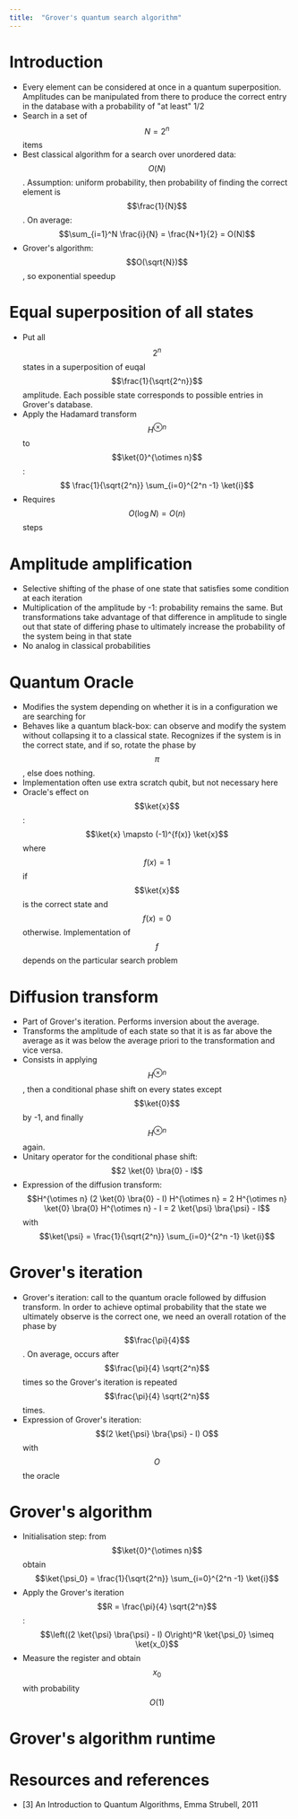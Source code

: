 ```yaml
---
title:  "Grover's quantum search algorithm"
---
```

$$
\newcommand{\bra}[1]{\left< #1 \right|}
\newcommand{\ket}[1]{\left| #1 \right>}
\newcommand{\bk}[2]{\left< #1 \middle| #2 \right>}
\newcommand{\bke}[3]{\left< #1 \middle| #2 \middle| #3 \right>}
$$

# Introduction
* Every element can be considered at once in a quantum superposition. Amplitudes can be manipulated from there to produce the correct entry in the database with a probability of "at least" 1/2
* Search in a set of $$N=2^n$$ items
* Best classical algorithm for a search over unordered data: $$O(N)$$. Assumption: uniform probability, then probability of finding the correct element is $$\frac{1}{N}$$. On average: $$\sum_{i=1}^N \frac{i}{N} = \frac{N+1}{2} = O(N)$$
* Grover's algorithm: $$O(\sqrt{N})$$, so exponential speedup

# Equal superposition of all states
* Put all $$2^n$$ states in a superposition of euqal $$\frac{1}{\sqrt{2^n}}$$ amplitude. Each possible state corresponds to possible entries in Grover's database.
* Apply the Hadamard transform $$H^{\otimes n}$$ to $$\ket{0}^{\otimes n}$$: $$ \frac{1}{\sqrt{2^n}} \sum_{i=0}^{2^n -1} \ket{i}$$
* Requires $$O(\log N) = O(n)$$ steps

# Amplitude amplification
* Selective shifting of the phase of one state that satisfies some condition at each iteration
* Multiplication of the amplitude by -1: probability remains the same. But transformations take advantage of that difference in amplitude to single out that state of differing phase to ultimately increase the probability of the system being in that state
* No analog in classical probabilities

# Quantum Oracle
* Modifies the system depending on whether it is in a configuration we are searching for
* Behaves like a quantum black-box: can observe and modify the system without collapsing it to a classical state. Recognizes if the system is in the correct state, and if so, rotate the phase by $$\pi$$, else does nothing.
* Implementation often use extra scratch qubit, but not necessary here
* Oracle's effect on $$\ket{x}$$: $$\ket{x} \mapsto (-1)^{f(x)} \ket{x}$$ where $$f(x)=1$$ if $$\ket{x}$$ is the correct state and $$f(x)=0$$ otherwise. Implementation of $$f$$ depends on the particular search problem

# Diffusion transform
* Part of Grover's iteration. Performs inversion about the average.
* Transforms the amplitude of each state so that it is as far above the average as it was below the average priori to the transformation and vice versa.
* Consists in applying $$H^{\otimes n}$$, then a conditional phase shift on every states except $$\ket{0}$$ by -1, and finally $$H^{\otimes n}$$ again.
* Unitary operator for the conditional phase shift: $$2 \ket{0} \bra{0} - I$$
* Expression of the diffusion transform: $$H^{\otimes n} (2 \ket{0} \bra{0} - I) H^{\otimes n} = 2 H^{\otimes n} \ket{0} \bra{0} H^{\otimes n} - I = 2 \ket{\psi} \bra{\psi} - I$$ with $$\ket{\psi} = \frac{1}{\sqrt{2^n}} \sum_{i=0}^{2^n -1} \ket{i}$$

# Grover's iteration
* Grover's iteration: call to the quantum oracle followed by diffusion transform. In order to achieve optimal probability that the state we ultimately observe is the correct one, we need an overall rotation of the phase by $$\frac{\pi}{4}$$. On average, occurs after $$\frac{\pi}{4} \sqrt{2^n}$$ times so the Grover's iteration is repeated $$\frac{\pi}{4} \sqrt{2^n}$$ times.
* Expression of Grover's iteration: $$(2 \ket{\psi} \bra{\psi} - I) O$$ with $$O$$ the oracle

# Grover's algorithm
* Initialisation step: from $$\ket{0}^{\otimes n}$$ obtain $$\ket{\psi_0} =  \frac{1}{\sqrt{2^n}} \sum_{i=0}^{2^n -1} \ket{i}$$
* Apply the Grover's iteration $$R = \frac{\pi}{4} \sqrt{2^n}$$: $$\left((2 \ket{\psi} \bra{\psi} - I) O\right)^R \ket{\psi_0} \simeq \ket{x_0}$$
* Measure the register and obtain $$x_0$$ with probability $$O(1)$$

# Grover's algorithm runtime





# Resources and references
* [3] An Introduction to Quantum Algorithms, Emma Strubell, 2011
